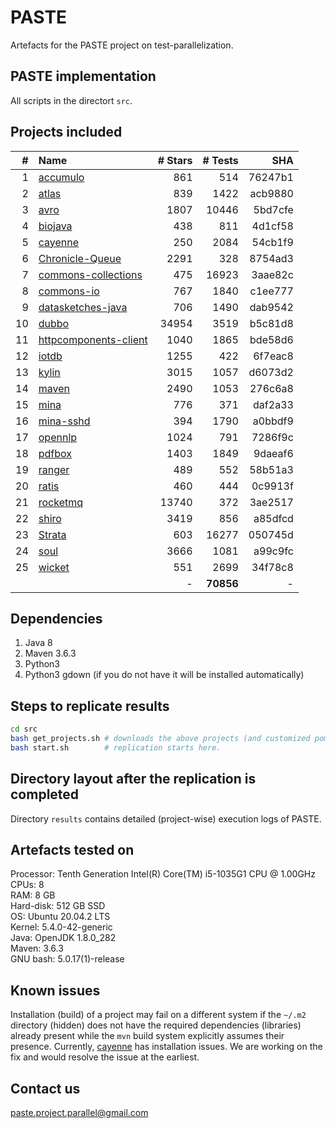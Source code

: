 # PASTE
Artefacts for the PASTE project on test-parallelization.

PASTE implementation
--------------------
All scripts in the directort `src`.

Projects included
-----------------
| \#  | Name                                            | \# Stars | \# Tests   | SHA     |
| --: | :---------------------------------------------- | -------: | ---------: | ------: |
| 1   | [accumulo](https://github.com/apache/accumulo)              | 861      | 514        | 76247b1 |
| 2   | [atlas](https://github.com/apache/atlas)                 | 839      | 1422       | acb9880 |
| 3   | [avro](https://github.com/apache/avro/)                 | 1807     | 10446      | 5bd7cfe |
| 4   | [biojava](https://github.com/biojava/biojava)              | 438      | 811        | 4d1cf58 |
| 5   | [cayenne](https://github.com/apache/cayenne)               | 250      | 2084       | 54cb1f9 |
| 6   | [Chronicle-Queue](https://github.com/OpenHFT/Chronicle-Queue)      | 2291     | 328        | 8754ad3 |
| 7   | [commons-collections](https://github.com/apache/commons-collections)   | 475      | 16923      | 3aae82c |
| 8   | [commons-io](https://github.com/apache/commons-io/)           | 767      | 1840       | c1ee777 |
| 9   | [datasketches-java](https://github.com/apache/datasketches-java/)    | 706      | 1490       | dab9542 |
| 10  | [dubbo](https://github.com/apache/dubbo)                 | 34954    | 3519       | b5c81d8 |
| 11  | [httpcomponents-client](https://github.com/apache/httpcomponents-client) | 1040     | 1865       | bde58d6 |
| 12  | [iotdb](https://github.com/apache/iotdb)                 | 1255     | 422        | 6f7eac8 |
| 13  | [kylin](https://github.com/apache/kylin/)                | 3015     | 1057       | d6073d2 |
| 14  | [maven](https://github.com/apache/maven/)                | 2490     | 1053       | 276c6a8 |
| 15  | [mina](https://github.com/apache/mina)                  | 776      | 371        | daf2a33 |
| 16  | [mina-sshd](https://github.com/apache/mina-sshd)             | 394      | 1790       | a0bbdf9 |
| 17  | [opennlp](https://github.com/apache/opennlp)               | 1024     | 791        | 7286f9c |
| 18  | [pdfbox](https://github.com/apache/pdfbox)                | 1403     | 1849       | 9daeaf6 |
| 19  | [ranger](https://github.com/apache/ranger)                | 489      | 552        | 58b51a3 |
| 20  | [ratis](https://github.com/apache/ratis/)                | 460      | 444        | 0c9913f |
| 21  | [rocketmq](https://github.com/apache/rocketmq/)             | 13740    | 372        | 3ae2517 |
| 22  | [shiro](https://github.com/apache/shiro)                 | 3419     | 856        | a85dfcd |
| 23  | [Strata](https://github.com/OpenGamma/Strata/)            | 603      | 16277      | 050745d |
| 24  | [soul](https://github.com/dromara/soul/)                | 3666     | 1081       | a99c9fc |
| 25  | [wicket](https://github.com/apache/wicket)                | 551      | 2699       | 34f78c8 |
|     |                                                 | -        | **70856**  | -       |


Dependencies
-------------------------
1. Java 8
2. Maven 3.6.3
3. Python3
4. Python3 gdown (if you do not have it will be installed automatically)

Steps to replicate results
--------------------------
```bash
cd src
bash get_projects.sh # downloads the above projects (and customized pom.xml) used in the experiments.
bash start.sh        # replication starts here.
```
Directory layout after the replication is completed
---------------------------------------------------
Directory `results` contains detailed (project-wise) execution logs of PASTE.

Artefacts tested on
-------------------
Processor: Tenth Generation Intel(R) Core(TM) i5-1035G1 CPU @ 1.00GHz<br>
CPUs: 8<br>
RAM: 8 GB<br>
Hard-disk: 512 GB SSD<br>
OS: Ubuntu 20.04.2 LTS<br>
Kernel: 5.4.0-42-generic<br>
Java: OpenJDK 1.8.0_282<br>
Maven: 3.6.3<br>
GNU bash: 5.0.17(1)-release

Known issues
------------
Installation (build) of a project may fail on a different system if the `~/.m2` directory (hidden) does not have the required dependencies (libraries) already present while the `mvn` build system explicitly assumes their presence. Currently, [cayenne](https://github.com/apache/cayenne) has installation issues. We are working on the fix and would resolve the issue at the earliest. 

Contact us
----------
paste.project.parallel@gmail.com
